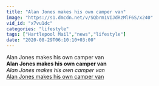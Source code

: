 ```yaml
---
title: "Alan Jones makes his own camper van"
image: "https://s1.dmcdn.net/v/SQbrm1VIJdRzMlF6S/x240"
vid_id: "x7vu1dc"
categories: "lifestyle"
tags: ["Hartlepool Mail","news","lifestyle"]
date: "2020-08-29T06:10:10+03:00"
---
```

Alan Jones makes his own camper van<br><b>Alan Jones makes his own camper van</b><br> <i>Alan Jones makes his own camper van</i><br> <u>Alan Jones makes his own camper van</u>
